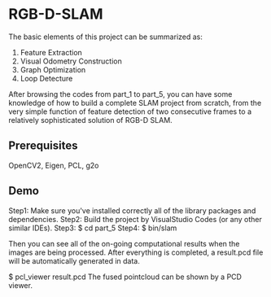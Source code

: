 # RGB-D-SLAM

The basic elements of this project can be summarized as:
1. Feature Extraction
2. Visual Odometry Construction
3. Graph Optimization
4. Loop Detecture

After browsing the codes from part_1 to part_5, you can have some knowledge of how to build a complete SLAM project from scratch, from the very simple function of feature detection of two consecutive frames to a relatively sophisticated solution of RGB-D SLAM.  

Prerequisites
---
OpenCV2, Eigen, PCL, g2o

Demo
---
Step1: Make sure you've installed correctly all of the library packages and dependencies.
Step2: Build the project by VisualStudio Codes (or any other similar IDEs).
Step3: $ cd part_5
Step4: $ bin/slam

Then you can see all of the on-going computational results when the images are being processed. After everything is completed, a result.pcd file will be automatically generated in data. 

$ pcl_viewer result.pcd
The fused pointcloud can be shown by a PCD viewer.

